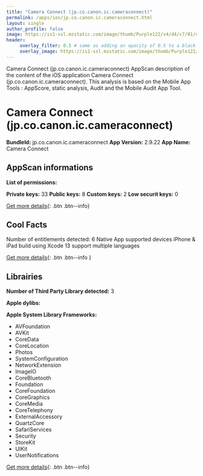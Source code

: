 ```yaml
---
title: "Camera Connect (jp.co.canon.ic.cameraconnect)"
permalink: /apps/ios/jp.co.canon.ic.cameraconnect.html
layout: single
author_profile: false
image: https://is1-ssl.mzstatic.com/image/thumb/Purple122/v4/d4/c7/01/d4c70142-69e3-ed4d-924a-cb150ba318b8/AppIcon-1x_U007emarketing-0-7-0-85-220.png/512x512bb.jpg
header: 
     overlay_filter: 0.5 # same as adding an opacity of 0.5 to a black background
     overlay_image: https://is1-ssl.mzstatic.com/image/thumb/Purple122/v4/d4/c7/01/d4c70142-69e3-ed4d-924a-cb150ba318b8/AppIcon-1x_U007emarketing-0-7-0-85-220.png/512x512bb.jpg
---
```

Camera Connect (jp.co.canon.ic.cameraconnect) AppScan description of the content of the iOS application Camera Connect (jp.co.canon.ic.cameraconnect). This analysis is based on the Mobile App Tools : AppScore, static analysis, Audit and the Mobile Audit App Tool.

# Camera Connect (jp.co.canon.ic.cameraconnect)

**BundleId:** jp.co.canon.ic.cameraconnect
**App Version:** 2.9.22
**App Name:** Camera Connect


## AppScan informations 

**List of permissions:** 
  
  
**Private keys:** 33
**Public keys:** 8
**Custom keys:** 2
**Low securit keys:** 0
  
[Get more details](/pricing.html){: .btn .btn--info}

## Cool Facts

Number of entitlements detected: 6
Native App
supported devices iPhone & iPad
build using Xcode 13
support multiple languages
  
[Get more details](/pricing.html){: .btn .btn--info }

## Librairies 
**Number of Third Party Library detected:** 3


**Apple dylibs:**


**Apple System Library Frameworks:**
- AVFoundation
- AVKit
- CoreData
- CoreLocation
- Photos
- SystemConfiguration
- NetworkExtension
- ImageIO
- CoreBluetooth
- Foundation
- CoreFoundation
- CoreGraphics
- CoreMedia
- CoreTelephony
- ExternalAccessory
- QuartzCore
- SafariServices
- Security
- StoreKit
- UIKit
- UserNotifications


  
[Get more details](/pricing.html){: .btn .btn--info}

